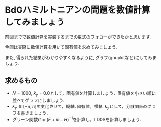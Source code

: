 # BdGハミルトニアンの問題を数値計算してみましょう

前回までで数値計算を実装するまでの数式のフォローができたかと思います.

今回は実際に数値計算を用いて固有値を求めてみましょう.

また, 得られた結果がわかりやすくなるように, グラフ(gnuplotなど)にしてみましょう.

## 求めるもの
- $N=1000$, $k_y=0.0$として，固有値を計算しましょう．固有値を小さい順に並べてグラフにしましょう．
- $k_y \in [-\pi,\pi]$を変化させて，縦軸: 固有値，横軸: $k_y$として，分散関係のグラフを書きましょう．
- グリーン関数$G=(E + i\delta - H)^{-1}$を計算し，LDOSを計算しましょう．
